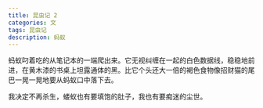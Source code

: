 ```yaml
---
title: 昆虫记 2
categories: 文
tags: 昆虫记
description: 蚂蚁
---
```


蚂蚁叼着吃的从笔记本的一端爬出来。它无视纠缠在一起的白色数据线，稳稳地前进，在黄木漆的书桌上坦露通体的黑。比它个头还大一倍的褐色食物像招财猫的尾巴一晃一晃地要从蚂蚁口中落下去。

我决定不再杀生，蝼蚁也有要填饱的肚子，我也有要痴迷的尘世。
